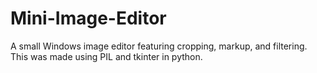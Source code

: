 # Mini-Image-Editor
A small Windows image editor featuring cropping, markup, and filtering. This was made using PIL and tkinter in python.
